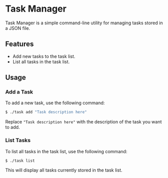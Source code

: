 # Task Manager

Task Manager is a simple command-line utility for managing tasks stored in a JSON file.

## Features

- Add new tasks to the task list.
- List all tasks in the task list.

## Usage

### Add a Task

To add a new task, use the following command:

```sh
$ ./task add "Task description here"
```

Replace `"Task description here"` with the description of the task you want to add.

### List Tasks

To list all tasks in the task list, use the following command:

```sh
$ ./task list
```

This will display all tasks currently stored in the task list.
